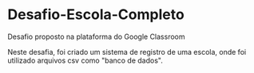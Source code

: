 # Desafio-Escola-Completo
Desafio proposto na plataforma do Google Classroom

Neste desafia, foi criado um sistema de registro de uma escola, onde foi utilizado arquivos csv como "banco de dados".
